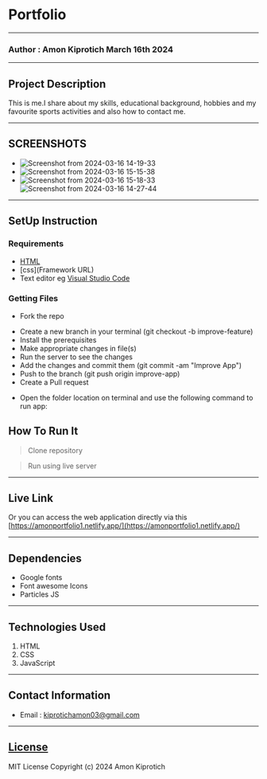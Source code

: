 # Portfolio
*****
### Author : Amon Kiprotich March 16th 2024
****
## Project Description
This is me.I share about my skills, educational background, hobbies and my favourite sports activities and also how to contact me.
******

## SCREENSHOTS
- ![Screenshot from 2024-03-16 14-19-33](https://github.com/AmonCheruiyot/portfolio/assets/161847144/67b518cd-e749-4e96-aaf1-c3108d8418dd)
- ![Screenshot from 2024-03-16 15-15-38](https://github.com/AmonCheruiyot/portfolio/assets/161847144/7cdfa3d9-5a85-4d22-be78-af9c4bb82c73)
- ![Screenshot from 2024-03-16 15-18-33](https://github.com/AmonCheruiyot/portfolio/assets/161847144/db3db114-2d89-4d5e-8611-5070dbe6ba3e)
![Screenshot from 2024-03-16 14-27-44](https://github.com/AmonCheruiyot/portfolio/assets/161847144/99ac413a-c7fa-4952-bb09-20b7a771056e)



********
## SetUp Instruction
### Requirements
* [HTML](html.com)
* [css](Framework URL)
* Text editor eg [Visual Studio Code](https://code.visualstudio.com/download)


### Getting Files
* Fork the repo
- Create a new branch in your terminal (git checkout -b improve-feature)
- Install the prerequisites
- Make appropriate changes in file(s)
- Run the server to see the changes
- Add the changes and commit them (git commit -am "Improve App")
- Push to the branch (git push origin improve-app)
- Create a Pull request
* Open the folder location on terminal and use the following command to run app:

## How To Run It
>  Clone repository

> Run using live server
*****
## Live Link
Or you can access the web application directly via this [https://amonportfolio1.netlify.app/](https://amonportfolio1.netlify.app/)
*****
## Dependencies
- Google fonts
- Font awesome Icons
- Particles JS
*****
## Technologies Used
1. HTML
2. CSS
3. JavaScript
*****
## Contact Information
* Email : kiprotichamon03@gmail.com
*****
## [License](LICENSE)
MIT License
Copyright (c) 2024 Amon Kiprotich